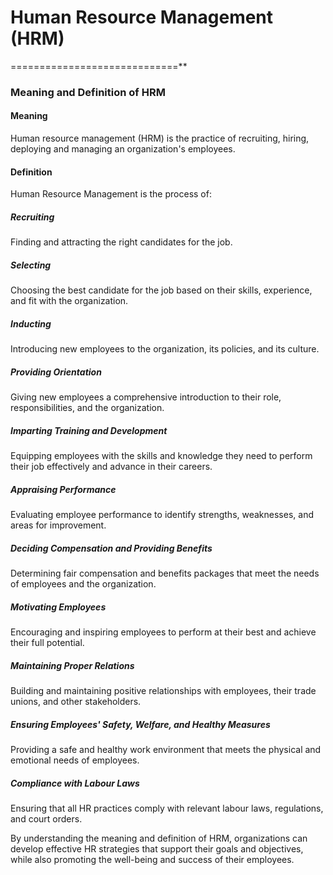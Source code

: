 # Human Resource Management (HRM)

=============================**
### Meaning and Definition of HRM
#### Meaning
Human resource management (HRM) is the practice of recruiting, hiring, deploying and managing an organization's employees.

#### Definition
Human Resource Management is the process of:
##### Recruiting
Finding and attracting the right candidates for the job.

##### Selecting
Choosing the best candidate for the job based on their skills, experience, and fit with the organization.

##### Inducting
Introducing new employees to the organization, its policies, and its culture.

##### Providing Orientation
Giving new employees a comprehensive introduction to their role, responsibilities, and the organization.

##### Imparting Training and Development
Equipping employees with the skills and knowledge they need to perform their job effectively and advance in their careers.

##### Appraising Performance
Evaluating employee performance to identify strengths, weaknesses, and areas for improvement.

##### Deciding Compensation and Providing Benefits
Determining fair compensation and benefits packages that meet the needs of employees and the organization.

##### Motivating Employees
Encouraging and inspiring employees to perform at their best and achieve their full potential.

##### Maintaining Proper Relations
Building and maintaining positive relationships with employees, their trade unions, and other stakeholders.

##### Ensuring Employees' Safety, Welfare, and Healthy Measures
Providing a safe and healthy work environment that meets the physical and emotional needs of employees.

##### Compliance with Labour Laws
Ensuring that all HR practices comply with relevant labour laws, regulations, and court orders.

By understanding the meaning and definition of HRM, organizations can develop effective HR strategies that support their goals and objectives, while also promoting the well-being and success of their employees.
